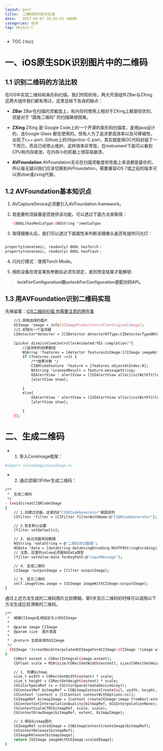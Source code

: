 ```yaml
---
layout: post
title:  二维码的识别与生成
date:   2017-03-07 18:25:43 +0800
categories: 技术
tag: Object-C
---
```



* TOC
{:toc}




一、iOS原生SDK识别图片中的二维码
=======

1.1 识别二维码的方法比较
--------------

在iOS中实现二维码和条形码扫描，我们所知的有，两大开源组件ZBar与ZXing. 这两大组件我们都有用过，这里总结下各自的缺点：
- **ZBar**
ZBar在扫描的灵敏度上，和内存的使用上相对于ZXing上都是较优的，但是对于 “圆角二维码” 的扫描确很困难。

- **ZXing**
ZXing 是 Google Code上的一个开源的条形码扫描库，是用java设计的，连Google Glass 都在使用的。但有人为了追求更高效率以及可移植性，出现了c++ port. Github上的Objectivc-C port，其实就是用OC代码封装了一下而已，而且已经停止维护。这样效率非常低，在instrument下面可以看到CPU和内存疯涨，在内存小的机器上很容易崩溃。

- **AVFoundation**
AVFoundation无论在扫描灵敏度和性能上来说都是最优的，所以毫无疑问我们应该切换到AVFoundation，需要兼容iOS 7或之前的版本可以用zbar或zxing代替。

1.2 AVFoundation基本知识点
----------

1. AVCaptureDevice必须要引入AVFoundation.framework。

2. 若是要检测装置是否提供该功能，可以透过下面方法来取得：

```bash
   -(BOOL)hasMediaType:(NSString *)mediaType
```


3. 取得摄像头后，我们可以透过下面属性来判断该摄像头是否有提供闪光灯：

```bash

property(nonatomic, readonly) BOOL hasTorch；
property(nonatomic, readonly) BOOL hasFlash；

```


4. 闪光灯模式：使用Torch Mode。

5. 相机设备在改变某些参数前必须先锁定，直到改变结束才能解锁: 

>**lockForConfiguration跟unlockForConfiguration是配对的API。**


1.3 用AVFoundation识别二维码实现
---------

先保留着：[iOS二维码扫描,你需要注意的两件事](https://blog.cnbluebox.com/blog/2014/08/26/ioser-wei-ma-sao-miao/)

``` bash
    //1.获取选择的图片
    UIImage *image = info[UIImagePickerControllerOriginalImage];
    //2.初始化一个监测器
    CIDetector*detector = [CIDetector detectorOfType:CIDetectorTypeQRCode context:nil options:@{ CIDetectorAccuracy : CIDetectorAccuracyHigh }];
    
    [picker dismissViewControllerAnimated:YES completion:^{
        //监测到的结果数组
        NSArray *features = [detector featuresInImage:[CIImage imageWithCGImage:image.CGImage]];
        if (features.count >=1) {
            /**结果对象 */
            CIQRCodeFeature *feature = [features objectAtIndex:0];
            NSString *scannedResult = feature.messageString;
            UIAlertView * alertView = [[UIAlertView alloc]initWithTitle:@"扫描结果" message:scannedResult delegate:nil cancelButtonTitle:@"确定" otherButtonTitles:nil, nil];
            [alertView show];
          
        }
        else{
            UIAlertView * alertView = [[UIAlertView alloc]initWithTitle:@"提示" message:@"该图片没有包含一个二维码！" delegate:nil cancelButtonTitle:@"确定" otherButtonTitles:nil, nil];
            [alertView show];
            
        }
    }];
```

二、生成二维码
=======

- 1. 导入CoreImage框架：

``` bash
#import <CoreImage/CoreImage.h>
```

- 2. 通过滤镜CIFilter生成二维码：

``` bash
/**
 *  生成二维码
 */
- (void)creatCIQRCodeImage
{
    // 1.创建过滤器，这里的@"CIQRCodeGenerator"是固定的
    CIFilter *filter = [CIFilter filterWithName:@"CIQRCodeGenerator"];

    // 2.恢复默认设置
    [filter setDefaults];

    // 3. 给过滤器添加数据
    NSString *dataString = @"二维码测试数据";
    NSData *data = [dataString dataUsingEncoding:NSUTF8StringEncoding];
    // 注意，这里的value必须是NSData类型
    [filter setValue:data forKeyPath:@"inputMessage"];

    // 4. 生成二维码
    CIImage *outputImage = [filter outputImage];

    // 5. 显示二维码
    self.imageView.image = [UIImage imageWithCIImage:outputImage];
}
```

通过上述方法生成的二维码图片比较模糊，第5步显示二维码的时候可以调用以下方法生成比较清晰的二维码。

``` bash
/**
 *  根据CIImage生成指定大小的UIImage
 *
 *  @param image CIImage
 *  @param size  图片宽度
 *
 *  @return 生成高清的UIImage
 */
- (UIImage *)creatNonInterpolatedUIImageFormCIImage:(CIImage *)image withSize:(CGFloat)size
{
    CGRect extent = CGRectIntegral(image.extent);
    CGFloat scale = MIN(size/CGRectGetWidth(extent), size/CGRectGetHeight(extent));

    // 1. 创建bitmap
    size_t width = CGRectGetWidth(extent) * scale;
    size_t height = CGRectGetHeight(extent) * scale;
    CGColorSpaceRef cs = CGColorSpaceCreateDeviceGray();
    CGContextRef bitmapRef = CGBitmapContextCreate(nil, width, height, 8, 0, cs, (CGBitmapInfo)kCGImageAlphaNone);
    CIContext *context = [CIContext contextWithOptions:nil];
    CGImageRef bitmapImage = [context createCGImage:image fromRect:extent];
    CGContextSetInterpolationQuality(bitmapRef, kCGInterpolationNone);
    CGContextScaleCTM(bitmapRef, scale, scale);
    CGContextDrawImage(bitmapRef, extent, bitmapImage);

    // 2.保存bitmap图片
    CGImageRef scaledImage = CGBitmapContextCreateImage(bitmapRef);
    CGContextRelease(bitmapRef);
    CGImageRelease(bitmapImage);
    return [UIImage imageWithCGImage:scaledImage];
}
```
